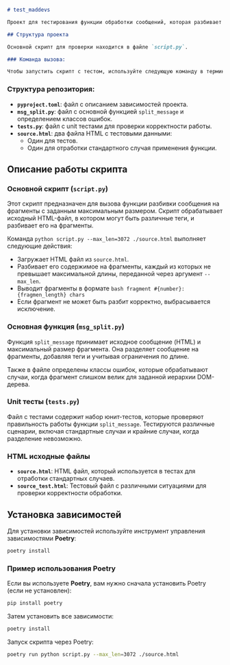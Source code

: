 ```markdown
# test_maddevs

Проект для тестирования функции обработки сообщений, которая разбивает текст на фрагменты с учетом максимальной длины.

## Структура проекта

Основной скрипт для проверки находится в файле `script.py`.

### Команда вызова:

Чтобы запустить скрипт с тестом, используйте следующую команду в терминале:
```

### Структура репозитория:

- **`pyproject.toml`**: файл с описанием зависимостей проекта.
- **`msg_split.py`**: файл с основной функцией `split_message` и определением классов ошибок.
- **`tests.py`**: файл с unit тестами для проверки корректности работы.
- **`source.html`**: два файла HTML с тестовыми данными:
  - Один для тестов.
  - Один для отработки стандартного случая применения функции.

## Описание работы скрипта

### Основной скрипт (`script.py`)

Этот скрипт предназначен для вызова функции разбивки сообщения на фрагменты с заданным максимальным размером. Скрипт обрабатывает исходный HTML-файл, в котором могут быть различные теги, и разбивает его на фрагменты.

Команда `python script.py --max_len=3072 ./source.html` выполняет следующие действия:

- Загружает HTML файл из `source.html`.
- Разбивает его содержимое на фрагменты, каждый из которых не превышает максимальной длины, переданной через аргумент `--max_len`.
- Выводит фрагменты в формате ```bash fragment #{number}: {fragmen_length} chars```
- Если фрагмент не может быть разбит корректно, выбрасывается исключение.

### Основная функция (`msg_split.py`)

Функция `split_message` принимает исходное сообщение (HTML) и максимальный размер фрагмента. Она разделяет сообщение на фрагменты, добавляя теги и учитывая ограничения по длине.

Также в файле определены классы ошибок, которые обрабатывают случаи, когда фрагмент слишком велик для заданной иерархии DOM-дерева.

### Unit тесты (`tests.py`)

Файл с тестами содержит набор юнит-тестов, которые проверяют правильность работы функции `split_message`. Тестируются различные сценарии, включая стандартные случаи и крайние случаи, когда разделение невозможно.

### HTML исходные файлы

- **`source.html`**: HTML файл, который используется в тестах для отработки стандартных случаев.
- **`source_test.html`**: Тестовый файл с различными ситуациями для проверки корректности обработки.

## Установка зависимостей

Для установки зависимостей используйте инструмент управления зависимостями **Poetry**:

```bash
poetry install
```

### Пример использования Poetry

Если вы используете **Poetry**, вам нужно сначала установить Poetry (если не установлен):

```bash
pip install poetry
```

Затем установить все зависимости:

```bash
poetry install
```

Запуск скрипта через Poetry:

```bash
poetry run python script.py --max_len=3072 ./source.html
```
